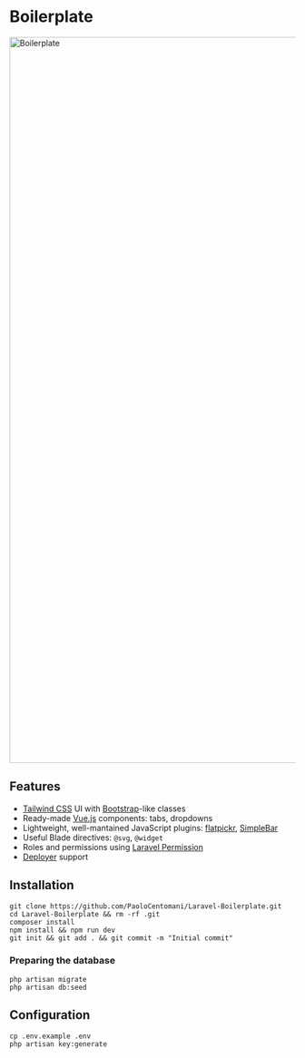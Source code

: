 # Boilerplate

<img src="https://i.ibb.co/SJLV8cM/Boilerplate.png" width="1280" alt="Boilerplate">

## Features

* [Tailwind CSS](https://tailwindcss.com/) UI with [Bootstrap](https://getbootstrap.com/)-like classes
* Ready-made [Vue.js](https://vuejs.org/) components: tabs, dropdowns
* Lightweight, well-mantained JavaScript plugins: [flatpickr](https://flatpickr.js.org/), [SimpleBar](http://grsmto.github.io/simplebar/)
* Useful Blade directives: `@svg`, `@widget`
* Roles and permissions using [Laravel Permission](https://docs.spatie.be/laravel-permission/v3/introduction/)
* [Deployer](https://deployer.org/) support

## Installation

```
git clone https://github.com/PaoloCentomani/Laravel-Boilerplate.git
cd Laravel-Boilerplate && rm -rf .git
composer install
npm install && npm run dev
git init && git add . && git commit -m "Initial commit"
```

### Preparing the database

```
php artisan migrate
php artisan db:seed
```

## Configuration

```
cp .env.example .env
php artisan key:generate
```
